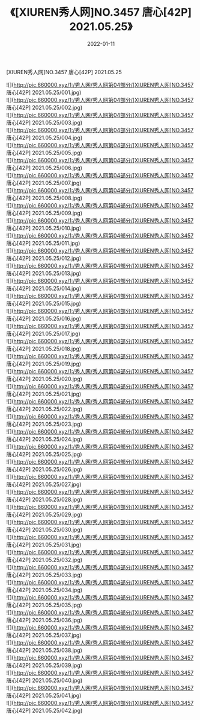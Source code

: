 ﻿---
layout: post
title:  《[XIUREN秀人网]NO.3457 唐心[42P] 2021.05.25》
date:   2022-01-11
img: http://pic.660000.xyz/1:/秀人网/秀人网第04部分/[XIUREN秀人网]NO.3457 唐心[42P] 2021.05.25/000.jpg
categories: [美女, 清纯, 唯美]
---

[XIUREN秀人网]NO.3457 唐心[42P] 2021.05.25

 ![](http://pic.660000.xyz/1:/秀人网/秀人网第04部分/[XIUREN秀人网]NO.3457 唐心[42P] 2021.05.25/001.jpg) <br>![](http://pic.660000.xyz/1:/秀人网/秀人网第04部分/[XIUREN秀人网]NO.3457 唐心[42P] 2021.05.25/002.jpg) <br>![](http://pic.660000.xyz/1:/秀人网/秀人网第04部分/[XIUREN秀人网]NO.3457 唐心[42P] 2021.05.25/003.jpg) <br>![](http://pic.660000.xyz/1:/秀人网/秀人网第04部分/[XIUREN秀人网]NO.3457 唐心[42P] 2021.05.25/004.jpg) <br>![](http://pic.660000.xyz/1:/秀人网/秀人网第04部分/[XIUREN秀人网]NO.3457 唐心[42P] 2021.05.25/005.jpg) <br>![](http://pic.660000.xyz/1:/秀人网/秀人网第04部分/[XIUREN秀人网]NO.3457 唐心[42P] 2021.05.25/006.jpg) <br>![](http://pic.660000.xyz/1:/秀人网/秀人网第04部分/[XIUREN秀人网]NO.3457 唐心[42P] 2021.05.25/007.jpg) <br>![](http://pic.660000.xyz/1:/秀人网/秀人网第04部分/[XIUREN秀人网]NO.3457 唐心[42P] 2021.05.25/008.jpg) <br>![](http://pic.660000.xyz/1:/秀人网/秀人网第04部分/[XIUREN秀人网]NO.3457 唐心[42P] 2021.05.25/009.jpg) <br>![](http://pic.660000.xyz/1:/秀人网/秀人网第04部分/[XIUREN秀人网]NO.3457 唐心[42P] 2021.05.25/010.jpg) <br>![](http://pic.660000.xyz/1:/秀人网/秀人网第04部分/[XIUREN秀人网]NO.3457 唐心[42P] 2021.05.25/011.jpg) <br>![](http://pic.660000.xyz/1:/秀人网/秀人网第04部分/[XIUREN秀人网]NO.3457 唐心[42P] 2021.05.25/012.jpg) <br>![](http://pic.660000.xyz/1:/秀人网/秀人网第04部分/[XIUREN秀人网]NO.3457 唐心[42P] 2021.05.25/013.jpg) <br>![](http://pic.660000.xyz/1:/秀人网/秀人网第04部分/[XIUREN秀人网]NO.3457 唐心[42P] 2021.05.25/014.jpg) <br>![](http://pic.660000.xyz/1:/秀人网/秀人网第04部分/[XIUREN秀人网]NO.3457 唐心[42P] 2021.05.25/015.jpg) <br>![](http://pic.660000.xyz/1:/秀人网/秀人网第04部分/[XIUREN秀人网]NO.3457 唐心[42P] 2021.05.25/016.jpg) <br>![](http://pic.660000.xyz/1:/秀人网/秀人网第04部分/[XIUREN秀人网]NO.3457 唐心[42P] 2021.05.25/017.jpg) <br>![](http://pic.660000.xyz/1:/秀人网/秀人网第04部分/[XIUREN秀人网]NO.3457 唐心[42P] 2021.05.25/018.jpg) <br>![](http://pic.660000.xyz/1:/秀人网/秀人网第04部分/[XIUREN秀人网]NO.3457 唐心[42P] 2021.05.25/019.jpg) <br>![](http://pic.660000.xyz/1:/秀人网/秀人网第04部分/[XIUREN秀人网]NO.3457 唐心[42P] 2021.05.25/020.jpg) <br>![](http://pic.660000.xyz/1:/秀人网/秀人网第04部分/[XIUREN秀人网]NO.3457 唐心[42P] 2021.05.25/021.jpg) <br>![](http://pic.660000.xyz/1:/秀人网/秀人网第04部分/[XIUREN秀人网]NO.3457 唐心[42P] 2021.05.25/022.jpg) <br>![](http://pic.660000.xyz/1:/秀人网/秀人网第04部分/[XIUREN秀人网]NO.3457 唐心[42P] 2021.05.25/023.jpg) <br>![](http://pic.660000.xyz/1:/秀人网/秀人网第04部分/[XIUREN秀人网]NO.3457 唐心[42P] 2021.05.25/024.jpg) <br>![](http://pic.660000.xyz/1:/秀人网/秀人网第04部分/[XIUREN秀人网]NO.3457 唐心[42P] 2021.05.25/025.jpg) <br>![](http://pic.660000.xyz/1:/秀人网/秀人网第04部分/[XIUREN秀人网]NO.3457 唐心[42P] 2021.05.25/026.jpg) <br>![](http://pic.660000.xyz/1:/秀人网/秀人网第04部分/[XIUREN秀人网]NO.3457 唐心[42P] 2021.05.25/027.jpg) <br>![](http://pic.660000.xyz/1:/秀人网/秀人网第04部分/[XIUREN秀人网]NO.3457 唐心[42P] 2021.05.25/028.jpg) <br>![](http://pic.660000.xyz/1:/秀人网/秀人网第04部分/[XIUREN秀人网]NO.3457 唐心[42P] 2021.05.25/029.jpg) <br>![](http://pic.660000.xyz/1:/秀人网/秀人网第04部分/[XIUREN秀人网]NO.3457 唐心[42P] 2021.05.25/030.jpg) <br>![](http://pic.660000.xyz/1:/秀人网/秀人网第04部分/[XIUREN秀人网]NO.3457 唐心[42P] 2021.05.25/031.jpg) <br>![](http://pic.660000.xyz/1:/秀人网/秀人网第04部分/[XIUREN秀人网]NO.3457 唐心[42P] 2021.05.25/032.jpg) <br>![](http://pic.660000.xyz/1:/秀人网/秀人网第04部分/[XIUREN秀人网]NO.3457 唐心[42P] 2021.05.25/033.jpg) <br>![](http://pic.660000.xyz/1:/秀人网/秀人网第04部分/[XIUREN秀人网]NO.3457 唐心[42P] 2021.05.25/034.jpg) <br>![](http://pic.660000.xyz/1:/秀人网/秀人网第04部分/[XIUREN秀人网]NO.3457 唐心[42P] 2021.05.25/035.jpg) <br>![](http://pic.660000.xyz/1:/秀人网/秀人网第04部分/[XIUREN秀人网]NO.3457 唐心[42P] 2021.05.25/036.jpg) <br>![](http://pic.660000.xyz/1:/秀人网/秀人网第04部分/[XIUREN秀人网]NO.3457 唐心[42P] 2021.05.25/037.jpg) <br>![](http://pic.660000.xyz/1:/秀人网/秀人网第04部分/[XIUREN秀人网]NO.3457 唐心[42P] 2021.05.25/038.jpg) <br>![](http://pic.660000.xyz/1:/秀人网/秀人网第04部分/[XIUREN秀人网]NO.3457 唐心[42P] 2021.05.25/039.jpg) <br>![](http://pic.660000.xyz/1:/秀人网/秀人网第04部分/[XIUREN秀人网]NO.3457 唐心[42P] 2021.05.25/040.jpg) <br>![](http://pic.660000.xyz/1:/秀人网/秀人网第04部分/[XIUREN秀人网]NO.3457 唐心[42P] 2021.05.25/041.jpg) <br>![](http://pic.660000.xyz/1:/秀人网/秀人网第04部分/[XIUREN秀人网]NO.3457 唐心[42P] 2021.05.25/042.jpg) <br>